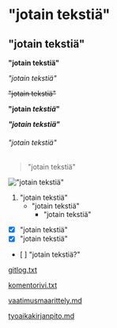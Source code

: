 # "jotain tekstiä"

## "jotain tekstiä"



**"jotain tekstiä"**

*"jotain tekstiä"*

~~"jotain tekstiä"~~

**"jotain _tekstiä_"**

***"jotain tekstiä"***

###### "jotain tekstiä"

>"jotain tekstiä"

!["jotain tekstiä"](https://i.stack.imgur.com/t3qWG.png)

1. "jotain tekstiä"
   - "jotain tekstiä"
     - "jotain tekstiä"


- [x] "jotain tekstiä"
- [x] "jotain tekstiä"
- [ ] "jotain tekstiä?"

[gitlog.txt](https://github.com/harakanvarvas/ot_harjoitustyo/blob/master/laskarit/viikko1/gitlog.txt)

[komentorivi.txt](https://github.com/harakanvarvas/ot_harjoitustyo/blob/master/laskarit/viikko1/komentorivi.txt)

[vaatimusmaarittely.md](https://github.com/harakanvarvas/ot_harjoitustyo/blob/master/dokumentaatio/vaatimusmaarittely.md)

[tyoaikakirjanpito.md](https://github.com/harakanvarvas/ot_harjoitustyo/blob/master/dokumentaatio/tyoaikakirjanpito.md)
